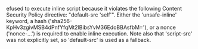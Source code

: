 efused to execute inline script because it violates the following Content Security Policy directive: "default-src 'self'". Either the 'unsafe-inline' keyword, a hash ('sha256-KpHv3zgivMSB4dPnfYfqMt2lBibsYvM36EdoBBAsfbM='), or a nonce ('nonce-...') is required to enable inline execution. Note also that 'script-src' was not explicitly set, so 'default-src' is used as a fallback.
